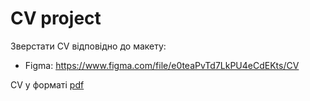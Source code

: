 # CV project

Зверстати СV відповідно до макету:
  - Figma: https://www.figma.com/file/e0teaPvTd7LkPU4eCdEKts/CV

CV у форматі [pdf](./CV_Volodymyr_Shevchuk.pdf)

